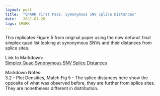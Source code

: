 ```yaml
---
layout: post
title:  "SPARK First Pass, Synonymous SNV Splice Distances"
date:   2021-07-26
tags: SPARK
---
```


This replicates Figure 5 from original paper using the now defunct final simplex quad list looking at synonymous SNVs and their distances from splice sites.

Link to Markdown:
<br>[Simplex Quad Synonymous SNV Splice Distances](https://www.dropbox.com/s/8vwd6t3ap2g8t0n/firstpass_simplexquads_splicedist_08.html?dl=0)

Markdown Notes:
<br>3.2 - Plot Densities, Match Fig 5 - The splice distances here show the opposite of what was observed before, they are further from splice sites. They are nonetheless different in distribution.
